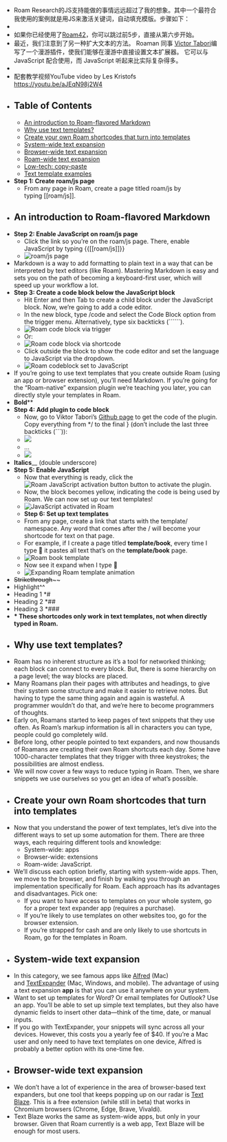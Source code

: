 - Roam Research的JS支持能做的事情远远超过了我的想象。其中一个最符合我使用的案例就是用JS来激活关键词，自动填充模版。步骤如下：
- 
- 如果你已经使用了[Roam42](https://www.roamstack.com/roam42)，你可以跳过前5步，直接从第六步开始。 
- 最近，我们注意到了另一种扩大文本的方法。 Roaman 同事 [Victor Tabori](https://twitter.com/ViktorTabori)编写了一个漫游插件，使我们能够在漫游中直接设置文本扩展器。 它可以与 JavaScript 配合使用，而 JavaScript 听起来比实际复杂得多。
- 
- 配套教学视频YouTube video by Les Kristofs https://youtu.be/aJEqN98j2W4
- ## Table of Contents
    - [An introduction to Roam-flavored Markdown](https://www.roamstack.com/templates/#intro-markdown)
    - [Why use text templates?](https://www.roamstack.com/templates/#why-text-templates)
    - [Create your own Roam shortcodes that turn into templates](https://www.roamstack.com/templates/#text-expander-choices)
    - [System-wide text expansion](https://www.roamstack.com/templates/#system-wide-text-expansion)
    - [Browser-wide text expansion](https://www.roamstack.com/templates/#browser-wide-text-expansion)
    - [Roam-wide text expansion](https://www.roamstack.com/templates/#roam-wide-text-expansion)
    - [Low-tech: copy-paste](https://www.roamstack.com/templates/#low-tech-copy-paste)
    - [Text template examples](https://www.roamstack.com/templates/#text-template-examples)
- **Step 1: Create roam/js page**
    - From any page in Roam, create a page titled roam/js by typing [[roam/js]].
- ## []()An introduction to Roam-flavored Markdown
- **Step 2: Enable JavaScript on roam/js page**
    - Click the link so you’re on the roam/js page. There, enable JavaScript by typing {{[[roam/js]]}}
    - ![roam/js page](https://www.roamstack.com/wp-content/uploads/roamjs-page.png)
- Markdown is a way to add formatting to plain text in a way that can be interpreted by text editors (like Roam). Mastering Markdown is easy and sets you on the path of becoming a keyboard-first user, which will speed up your workflow a lot.
- **Step 3: Create a code block below the JavaScript block**
    - Hit Enter and then Tab to create a child block under the JavaScript block. Now, we’re going to add a code editor.
    - In the new block, type /code and select the Code Block option from the trigger menu. Alternatively, type six backticks (``````).
    - ![Roam code block via trigger](https://www.roamstack.com/wp-content/uploads/codeblock-trigger-700x356.png)
    - Or:
    - ![Roam code block via shortcode](https://www.roamstack.com/wp-content/uploads/codeblock-shortcode-700x196.png)
    - Click outside the block to show the code editor and set the language to JavaScript via the dropdown.
    - ![Roam codeblock set to JavaScript](https://www.roamstack.com/wp-content/uploads/codeblock-javascript-700x305.png)
- If you’re going to use text templates that you create outside Roam (using an app or browser extension), you’ll need Markdown. If you’re going for the “Roam-native” expansion plugin we’re teaching you later, you can directly style your templates in Roam.
- **Bold****
- **Step 4: Add plugin to code block**
    - Now, go to Viktor Tabori’s [Github page](https://gist.github.com/thesved/79371d0c1dd34b6750c846368b323113) to get the code of the plugin. Copy everything from */ to the final } (don’t include the last three backticks (```)):
    - ![](https://www.roamstack.com/wp-content/uploads/begin-viktor-snippet-700x135.png)
    - …
    - ![](https://www.roamstack.com/wp-content/uploads/end-viktor-snippet-700x106.png)
- __Italics____ (double underscore)
- **Step 5: Enable JavaScript**
    - Now that everything is ready, click the ![Roam JavaScript activation button](https://www.roamstack.com/wp-content/uploads/javascript-button.png) button to activate the plugin.
    - Now, the block becomes yellow, indicating the code is being used by Roam. We can now set up our text templates!
    - ![JavaScript activated in Roam](https://www.roamstack.com/wp-content/uploads/javascript-activated-700x227.png)
    - **Step 6: Set up text templates**
    - From any page, create a link that starts with the template/ namespace. Any word that comes after the / will become your shortcode for text on that page.
    - For example, if I create a page titled __template/book__, every time I type :book: it pastes all text that’s on the __template/book__ page.
    - ![Roam book template](https://www.roamstack.com/wp-content/uploads/book-template-540x600.png)
    - Now see it expand when I type :book:
    - ![Expanding Roam template animation](https://www.roamstack.com/wp-content/uploads/book-template-expansion.gif)
- ~~Strikethrough~~~~
- Highlight^^
- Heading 1 *#
- Heading 2 *##
- Heading 3 *###
- __* These shortcodes only work in text templates, not when directly typed in Roam.__
- ## Why use text templates?
- Roam has no inherent structure as it’s a tool for networked thinking; each block can connect to every block. But, there is some hierarchy on a page level; the way blocks are placed.
- Many Roamans plan their pages with attributes and headings, to give their system some structure and make it easier to retrieve notes. But having to type the same thing again and again is wasteful. A programmer wouldn’t do that, and we’re here to become programmers of thoughts.
- Early on, Roamans started to keep pages of text snippets that they use often. As Roam’s markup information is all in characters you can type, people could go completely wild.
- Before long, other people pointed to text expanders, and now thousands of Roamans are creating their own Roam shortcuts each day. Some have 1000-character templates that they trigger with three keystrokes; the possibilities are almost endless.
- We will now cover a few ways to reduce typing in Roam. Then, we share snippets we use ourselves so you get an idea of what’s possible.
- ## []()Create your own Roam shortcodes that turn into templates
- Now that you understand the power of text templates, let’s dive into the different ways to set up some automation for them. There are three ways, each requiring different tools and knowledge:
    - System-wide: apps
    - Browser-wide: extensions
    - Roam-wide: JavaScript.
- We’ll discuss each option briefly, starting with system-wide apps. Then, we move to the browser, and finish by walking you through an implementation specifically for Roam. Each approach has its advantages and disadvantages. Pick one:
    - If you want to have access to templates on your whole system, go for a proper text expander app (requires a purchase).
    - If you’re likely to use templates on other websites too, go for the browser extension.
    - If you’re strapped for cash and are only likely to use shortcuts in Roam, go for the templates in Roam.
- ## []()System-wide text expansion
- In this category, we see famous apps like [Alfred](https://www.alfredapp.com/) (Mac) and [TextExpander](https://textexpander.com/) (Mac, Windows, and mobile). The advantage of using a text expansion __app__ is that you can use it anywhere on your system.
- Want to set up templates for Word? Or email templates for Outlook? Use an app. You’ll be able to set up simple text templates, but they also have dynamic fields to insert other data—think of the time, date, or manual inputs.
- If you go with TextExpander, your snippets will sync across all your devices. However, this costs you a yearly fee of $40. If you’re a Mac user and only need to have text templates on one device, Alfred is probably a better option with its one-time fee.
- ## []()Browser-wide text expansion
- We don’t have a lot of experience in the area of browser-based text expanders, but one tool that keeps popping up on our radar is [Text Blaze](https://chrome.google.com/webstore/detail/text-blaze/idgadaccgipmpannjkmfddolnnhmeklj). This is a free extension (while still in beta) that works in Chromium browsers (Chrome, Edge, Brave, Vivaldi).
- Text Blaze works the same as system-wide apps, but only in your browser. Given that Roam currently is a web app, Text Blaze will be enough for most users.
